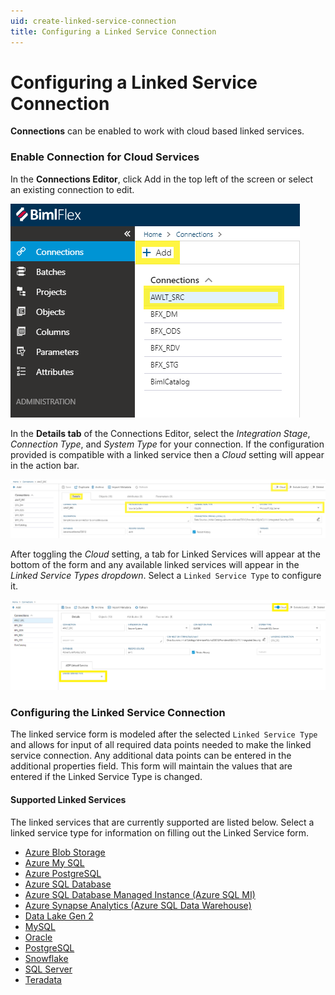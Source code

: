 ```yaml
---
uid: create-linked-service-connection
title: Configuring a Linked Service Connection
---
```

# Configuring a Linked Service Connection

[//]: # (TODO: Include a summary of Linked Service purpose and use in connections)

**Connections** can be enabled to work with cloud based linked services.

### Enable Connection for Cloud Services

In the **Connections Editor**, click  Add in the top left of the screen or select an existing connection to edit.

![Connections Editor Menu -center][connections-module-list]

In the **Details tab** of the Connections Editor, select the *Integration Stage*, *Connection Type*, and *System Type* for your connection. If the configuration provided is compatible with a linked service then a *Cloud* setting will appear in the action bar.

![Connection Details Tab -center -50%][connections-details-tab]

After toggling the *Cloud* setting, a tab for Linked Services will appear at the bottom of the form and any available linked services will appear in the *Linked Service Types dropdown*. Select a `Linked Service Type` to configure it.

![Linked Service Dropdown -center -50%][connections-linked-service-dropdown]

### Configuring the Linked Service Connection

The linked service form is modeled after the selected `Linked Service Type` and allows for input of all required data points needed to make the linked service connection. Any additional data points can be entered in the additional properties field. This form will maintain the values that are entered if the Linked Service Type is changed.

#### Supported Linked Services

The linked services that are currently supported are listed below. Select a linked service type for information on filling out the Linked Service form.

+ [Azure Blob Storage](linked-service-adf-blob-storage.md)
+ [Azure My SQL](linked-service-adf-azure-mysql.md)
+ [Azure PostgreSQL](linked-service-adf-azure-postgresql.md)
+ [Azure SQL Database](linked-service-adf-sql-database.md)
+ [Azure SQL Database Managed Instance (Azure SQL MI)](linked-service-adf-sqlmi.md)
+ [Azure Synapse Analytics (Azure SQL Data Warehouse)](linked-service-adf-sql-data-warehouse.md)
+ [Data Lake Gen 2](linked-service-adf-data-lake-gen-2.md)
+ [MySQL](linked-service-adf-mysql.md)
+ [Oracle](linked-service-adf-sql-server.md)
+ [PostgreSQL](linked-service-adf-sql-server.md)
+ [Snowflake](linked-service-snowflake.md)
+ [SQL Server](linked-service-adf-sql-server.md)
+ [Teradata](linked-service-adf-teradata.md)

[connections-module-list]: images/bimlflex-ss-app-connections-menu-list.png "Connections Module Menu"
[connections-details-tab]: images/bimlflex-ss-app-connections-details-tab.png "Connection Details Tab"
[connections-linked-service-dropdown]: images/bimlflex-ss-app-connections-cloud-linked-service-select-blank-highlighted.png "Linked Service Type Dropdown"
[akv]: images/bimlflex-ss-app-connections-akv.png "Azure Key Vault"
[akv-dd]: images/bimlflex-ss-app-connections-akv-dd.png "Azure Key Vault Drop Down"

